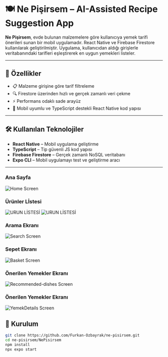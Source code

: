 # 🍽️ Ne Pişirsem – AI-Assisted Recipe Suggestion App

**Ne Pişirsem**, evde bulunan malzemelere göre kullanıcıya yemek tarifi önerileri sunan bir mobil uygulamadır. React Native ve Firebase Firestore kullanılarak geliştirilmiştir. Uygulama, kullanıcıdan aldığı girişlerle veritabanındaki tarifleri eşleştirerek en uygun yemekleri listeler.

---

## 🚀 Özellikler

- 📋 Malzeme girişine göre tarif filtreleme
- 🔍 Firestore üzerinden hızlı ve gerçek zamanlı veri çekme
- ⚡ Performans odaklı sade arayüz
- 📱 Mobil uyumlu ve TypeScript destekli React Native kod yapısı

---

## 🛠️ Kullanılan Teknolojiler

- **React Native** – Mobil uygulama geliştirme
- **TypeScript** – Tip güvenli JS kod yapısı
- **Firebase Firestore** – Gerçek zamanlı NoSQL veritabanı
- **Expo CLI** – Mobil uygulamayı test ve geliştirme aracı

---
### Ana Sayfa
![Home Screen](./screenshots/Home-screens.png)
### Ürünler Lİstesi
![URUN LİSTESİ](./screenshots/Select.png)
![URUN LİSTESİ](../screenshots/Select2.png)
### Arama  Ekranı
![Search Screen](./screenshots/Search.png)
### Sepet  Ekranı
![Basket Screen](./screenshots/Basket.png)
### Önerilen Yemekler  Ekranı
![Recommended-dishes Screen](./screenshots/Recommended-dishes.png)
### Önerilen Yemekler  Ekranı
![YemekDetails Screen](./screenshots/YemekDetails)
## 🧩 Kurulum

```bash
git clone https://github.com/Furkan-Ozbayrak/ne-pisirsem.git
cd ne-pisirsem/NePisirsem
npm install
npx expo start


